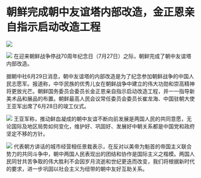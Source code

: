 

# 朝鲜完成朝中友谊塔内部改造，金正恩亲自指示启动改造工程

![](https://inews.gtimg.com/newsapp_bt/0/15810205155/1000)

![](https://inews.gtimg.com/newsapp_bt/0/15810205157/1000)
在迎来朝鲜战争停战70周年纪念日（7月27日）之际，朝鲜完成了朝中友谊塔内部改造。

据朝中社6月29日消息，朝中友谊塔的内部改造是为了纪念参加朝鲜战争的中国人民志愿军。报道称，中华民族的优秀儿女在朝鲜战争中建立的伟大功勋和崇高精神将更放光芒。朝鲜国务委员会委员长金正恩亲自指示启动改造工程，并一一指导新美术品和展品的布置。朝鲜最高人民会议常任委员会委员长崔龙海、中国驻朝大使王亚军出席了6月28日的竣工仪式。

![](https://inews.gtimg.com/newsapp_bt/0/15810205160/1000)
王亚军称，推动鲜血凝成的朝中友谊不断向前发展是两国人民的共同意愿，无论国际及地区局势如何变化，维护好、巩固好、发展好中朝关系都是中国党和政府坚定不移的方针。

![](https://inews.gtimg.com/newsapp_bt/0/15810205162/1000)
代表朝方讲话的城市经营相任景栽表示，在反对以美帝为魁首的帝国主义联合势力的共同斗争中，朝中两国人民表现出的团结和协作是国际主义之楷模。两国人民同甘共苦争取的伟大胜利不会因岁月流逝和世纪更迭而改变，我们将根据新时代的要求，进一步巩固以社会主义为纽带的朝中友好互助关系。

